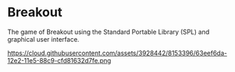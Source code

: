 # Breakout

The game of Breakout using the Standard Portable Library (SPL) and graphical user interface.


https://cloud.githubusercontent.com/assets/3928442/8153396/63eef6da-12e2-11e5-88c9-cfd81632d7fe.png

